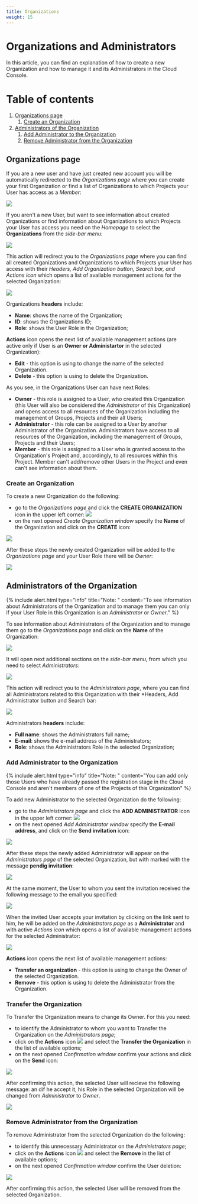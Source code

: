 ```yaml
---
title: Organizations
weight: 15
---
```


# Organizations and Administrators

In this article, you can find an explanation of how to create a new Organization and how to manage it and its Administrators in the Cloud Console.

# Table of contents

1. [Organizations page](https://kb.ventuscloud.eu/knowledge/organizations#org-page)
   1. [Create an Organization](https://kb.ventuscloud.eu/knowledge/organizations#create-org)
1. [Administrators of the Organization](https://kb.ventuscloud.eu/knowledge/organizations#users)
   1. [Add Administrator to the Organization](https://kb.ventuscloud.eu/knowledge/organizations#add-user)
   1. [Remove Administrator from the Organization](https://kb.ventuscloud.eu/knowledge/organizations#remove-user)

## Organizations page  

If you are a new user and have just created new account you will be automatically redirected to the *Organizations page* where you can create your first Organization or find a list of Organizations to which Projects your User has access as a *Member*:  

![](../../assets/images/organizations/1-org.png?classes=shadow)  

If you aren't a new User, but want to see information about created Organizations or find information about Organizations to which Projects your User has access you need on the *Homepage* to select the **Organizations** from the *side-bar menu:*  

![](../../assets/images/organizations/2-org.png?classes=shadow)  

This action will redirect you to the *Organizations page* where you can find all created Organizations and Organizations to which Projects your User has access with their *Headers, Add Organization button, Search bar, and Actions icon* which opens a list of available management actions for the selected Organization:  

![](../../assets/images/organizations/3-org.png?classes=shadow)  

Organizations **headers** include:  

- **Name**: shows the name of the Organization;  
- **ID**: shows the Organizations ID;  
- **Role**: shows the User Role in the Organization;  

**Actions** icon opens the next list of available management actions (are active only if User is an **Owner or Administartor** in the selected Organization):  

- **Edit** - this option is using to change the name of the selected Organization.  
- **Delete** - this option is using to delete the Organization.  

As you see, in the Organizations User can have next Roles:  

- **Owner** - this role is assigned to a User, who created this Organization (this User will also be considered the *Administrator* of this Organization) and opens access to all resources of the Organization including the management of Groups, Projects and their all Users;  
- **Administrator** - this role can be assigned to a User by another Administrator of the Organization. Administrators have access to all resources of the Organization, including the management of Groups, Projects and their Users;  
- **Member** - this role is assigned to a User who is granted access to the Organization's Project and, accordingly, to all resources within this Project. Member can't add/remove other Users in the Project and even can't see information about them.  

### Create an Organization  

To create a new Organization do the following:  

- go to the *Organizations page* and click the **CREATE ORGANIZATION** icon in the upper left corner:  ![](../../assets/images/organizations/4-org.png?classes=shadow)  
- on the next opened *Create Organization window* specify the **Name** of the Organization and click on the **CREATE** icon:  

![](../../assets/images/organizations/5-org.png?classes=shadow)  

After these steps the newly created Organization will be added to the *Organizations page* and your User Role there will be *Owner*:  

![](../../assets/images/organizations/6-org.png?classes=shadow)  

## Administrators of the Organization  

{% include alert.html type="info" title="Note: " content="To see information about Administrators of the Organization and to manage them you can only if your User Role in this Organization is an *Administrator* or *Owner*." %}    

To see information about Administrators of the Organization and to manage them go to the *Organizations page* and  click on the **Name** of the Organization:  

![](../../assets/images/organizations/7-org.png?classes=shadow)  

It will open next additional sections on the *side-bar menu,* from which you need to select *Administrators*:  

![](../../assets/images/organizations/8-org.png?classes=shadow)  

This action will redirect you to the *Administrators page*, where you can find all Administrators related to this Organization with their *Headers, Add Administrator button and Search bar:  

![](../../assets/images/organizations/9-org.png?classes=shadow)  

Administrators **headers** include:  

- **Full name**: shows the Administrators full name;   
- **E-mail**: shows the e-mail address of the Administrators;   
- **Role**: shows the Administrators Role in the selected Organization;  

### Add Administrator to the Organization  

{% include alert.html type="info" title="Note: " content="You can add only those Users who have already passed the registration stage in the Cloud Console and aren't members of one of the Projects of this Organization" %}     

To add new Administrator to the selected Organization do the following:   

- go to the *Administrators page* and click the **ADD ADMINISTRATOR** icon in the upper left corner: ![](../../assets/images/organizations/10-org.png?classes=shadow)        
- on the next opened *Add Administrator window* specify the **E-mail address**, and click on the **Send invitation** icon:      

![](../../assets/images/organizations/11-org.png?classes=shadow)    

After these steps the newly added Administrator will appear on the *Administrators page* of the selected Organization, but with marked with the message **pendig invitation**:  

![](../../assets/images/organizations/12-org.png?classes=shadow)  

At the same moment, the User to whom you sent the invitation received the following message to the email you specified:    

![](../../assets/images/organizations/13-org.png?classes=shadow)  

When the invited User accepts your invitation by clicking on the link sent to him, he will be  added on the *Administrators page* as a **Administrator** and with active *Actions icon* which opens a list of available management actions for the selected Administrator:  

![](../../assets/images/organizations/14-org.png?classes=shadow)  

**Actions** icon opens the next list of available management actions:  

- **Transfer an organization** - this option is using to change the Owner of the selected Organization.  
- **Remove** - this option is using to delete the Administrator from the Organization.  

### Transfer the Organization  

To Transfer the Organization means to change its Owner. 
For this you need:  

- to identify the Administrator to whom you want to Transfer the Organization on the *Administrators page*;    
- click on the **Actions** icon  ![](../../assets/images/organizations/15-org.png?classes=shadow)   and select the **Transfer the Organization** in the list of available options;    
- on the next opened *Confirmation window* confirm your actions and click on the **Send** icon:      

![](../../assets/images/organizations/17-org.png?classes=shadow)     

After confirming this action, the selected User will recieve the following message: an dif he accept it, his Role in the selected Organization will be changed from *Administrator* to *Owner*.    

![](../../assets/images/organizations/18-org.png?classes=shadow)   

### Remove Administrator from the Organization    

To remove Administrator from the selected Organization do the following:

- to identify this unnecessary Administrator on the *Administrators page*;   
- click on the **Actions** icon  ![](../../assets/images/organizations/15-org.png?classes=shadow)   and select the **Remove** in the list of available options;    
- on the next opened *Confirmation window* confirm the User deletion:    

![](../../assets/images/organizations/16-org.png?classes=shadow)     

After confirming this action, the selected User will be removed from the selected Organization.


